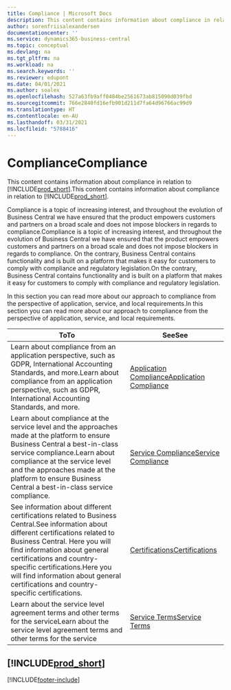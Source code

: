 ```yaml
---
title: Compliance | Microsoft Docs
description: This content contains information about compliance in relation to Business Central.
author: sorenfriisalexandersen
documentationcenter: ''
ms.service: dynamics365-business-central
ms.topic: conceptual
ms.devlang: na
ms.tgt_pltfrm: na
ms.workload: na
ms.search.keywords: ''
ms.reviewer: edupont
ms.date: 04/01/2021
ms.author: soalex
ms.openlocfilehash: 527a63fb9aff0484be2561673ab815090d039fbd
ms.sourcegitcommit: 766e2840fd16efb901d211d7fa64d96766ac99d9
ms.translationtype: HT
ms.contentlocale: en-AU
ms.lasthandoff: 03/31/2021
ms.locfileid: "5788416"
---
```

# <a name="compliance"></a><span data-ttu-id="4fb4d-103">Compliance</span><span class="sxs-lookup"><span data-stu-id="4fb4d-103">Compliance</span></span>

<span data-ttu-id="4fb4d-104">This content contains information about compliance in relation to [!INCLUDE[prod_short](../includes/prod_short.md)].</span><span class="sxs-lookup"><span data-stu-id="4fb4d-104">This content contains information about compliance in relation to [!INCLUDE[prod_short](../includes/prod_short.md)].</span></span>  

<span data-ttu-id="4fb4d-105">Compliance is a topic of increasing interest, and throughout the evolution of Business Central we have ensured that the product empowers customers and partners on a broad scale and does not impose blockers in regards to compliance.</span><span class="sxs-lookup"><span data-stu-id="4fb4d-105">Compliance is a topic of increasing interest, and throughout the evolution of Business Central we have ensured that the product empowers customers and partners on a broad scale and does not impose blockers in regards to compliance.</span></span> <span data-ttu-id="4fb4d-106">On the contrary, Business Central contains functionality and is built on a platform that makes it easy for customers to comply with compliance and regulatory legislation.</span><span class="sxs-lookup"><span data-stu-id="4fb4d-106">On the contrary, Business Central contains functionality and is built on a platform that makes it easy for customers to comply with compliance and regulatory legislation.</span></span>

<span data-ttu-id="4fb4d-107">In this section you can read more about our approach to compliance from the perspective of application, service, and local  requirements.</span><span class="sxs-lookup"><span data-stu-id="4fb4d-107">In this section you can read more about our approach to compliance from the perspective of application, service, and local  requirements.</span></span>

|<span data-ttu-id="4fb4d-108">**To**</span><span class="sxs-lookup"><span data-stu-id="4fb4d-108">**To**</span></span>|<span data-ttu-id="4fb4d-109">**See**</span><span class="sxs-lookup"><span data-stu-id="4fb4d-109">**See**</span></span>|  
|------------|-------------|  
|<span data-ttu-id="4fb4d-110">Learn about compliance from an application perspective, such as GDPR, International Accounting Standards, and more.</span><span class="sxs-lookup"><span data-stu-id="4fb4d-110">Learn about compliance from an application perspective, such as GDPR, International Accounting Standards, and more.</span></span>|[<span data-ttu-id="4fb4d-111">Application Compliance</span><span class="sxs-lookup"><span data-stu-id="4fb4d-111">Application Compliance</span></span>](compliance-application-compliance.md)|  
|<span data-ttu-id="4fb4d-112">Learn about compliance at the service level and the approaches made at the platform to ensure Business Central a best-in-class service compliance.</span><span class="sxs-lookup"><span data-stu-id="4fb4d-112">Learn about compliance at the service level and the approaches made at the platform to ensure Business Central a best-in-class service compliance.</span></span>|[<span data-ttu-id="4fb4d-113">Service Compliance</span><span class="sxs-lookup"><span data-stu-id="4fb4d-113">Service Compliance</span></span>](compliance-service-compliance.md)|  
|<span data-ttu-id="4fb4d-114">See information about different certifications related to Business Central.</span><span class="sxs-lookup"><span data-stu-id="4fb4d-114">See information about different certifications related to Business Central.</span></span> <span data-ttu-id="4fb4d-115">Here you will find information about general certifications and country-specific certifications.</span><span class="sxs-lookup"><span data-stu-id="4fb4d-115">Here you will find information about general certifications and country-specific certifications.</span></span>|[<span data-ttu-id="4fb4d-116">Certifications</span><span class="sxs-lookup"><span data-stu-id="4fb4d-116">Certifications</span></span>](compliance-certifications.md)|  
|<span data-ttu-id="4fb4d-117">Learn about the service level agreement terms and other terms for the service</span><span class="sxs-lookup"><span data-stu-id="4fb4d-117">Learn about the service level agreement terms and other terms for the service</span></span>|[<span data-ttu-id="4fb4d-118">Service Terms</span><span class="sxs-lookup"><span data-stu-id="4fb4d-118">Service Terms</span></span>](compliance-service-compliance.md#service-terms)|  

## [!INCLUDE[prod_short](../includes/free_trial_md.md)]  


[!INCLUDE[footer-include](../includes/footer-banner.md)]